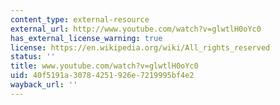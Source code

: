 ```yaml
---
content_type: external-resource
external_url: http://www.youtube.com/watch?v=glwtlH0oYc0
has_external_license_warning: true
license: https://en.wikipedia.org/wiki/All_rights_reserved
status: ''
title: www.youtube.com/watch?v=glwtlH0oYc0
uid: 40f5191a-3078-4251-926e-7219995bf4e2
wayback_url: ''
---
```

